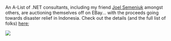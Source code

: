 An A-List of .NET consultants, including my friend [Joel Semeniuk](http://weblogs.asp.net/jsemeniuk) amongst others, are auctioning themselves off on EBay... with the proceeds going towards disaster relief in Indonesia. Check out the details (and the full list of folks) [here](http://cgi.ebay.com/ws/eBayISAPI.dll?ViewItem&item=5552696499);

[<img src="http://www.thedatafarm.com/blog/content/binary/auctionimage.jpg" border="0/" />](http://cgi.ebay.com/ws/eBayISAPI.dll?ViewItem&item=5552696499)
